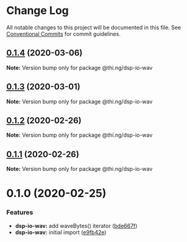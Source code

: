 # Change Log

All notable changes to this project will be documented in this file.
See [Conventional Commits](https://conventionalcommits.org) for commit guidelines.

## [0.1.4](https://github.com/thi-ng/umbrella/compare/@thi.ng/dsp-io-wav@0.1.3...@thi.ng/dsp-io-wav@0.1.4) (2020-03-06)

**Note:** Version bump only for package @thi.ng/dsp-io-wav





## [0.1.3](https://github.com/thi-ng/umbrella/compare/@thi.ng/dsp-io-wav@0.1.2...@thi.ng/dsp-io-wav@0.1.3) (2020-03-01)

**Note:** Version bump only for package @thi.ng/dsp-io-wav





## [0.1.2](https://github.com/thi-ng/umbrella/compare/@thi.ng/dsp-io-wav@0.1.1...@thi.ng/dsp-io-wav@0.1.2) (2020-02-26)

**Note:** Version bump only for package @thi.ng/dsp-io-wav





## [0.1.1](https://github.com/thi-ng/umbrella/compare/@thi.ng/dsp-io-wav@0.1.0...@thi.ng/dsp-io-wav@0.1.1) (2020-02-26)

**Note:** Version bump only for package @thi.ng/dsp-io-wav





# 0.1.0 (2020-02-25)


### Features

* **dsp-io-wav:** add waveBytes() iterator ([bde667f](https://github.com/thi-ng/umbrella/commit/bde667fe4b08f03a7bbf4fa95d8e71c296d5bfb7))
* **dsp-io-wav:** initial import ([e9fb42e](https://github.com/thi-ng/umbrella/commit/e9fb42e5cb260997ff38055e713aebd82aaf3843))

